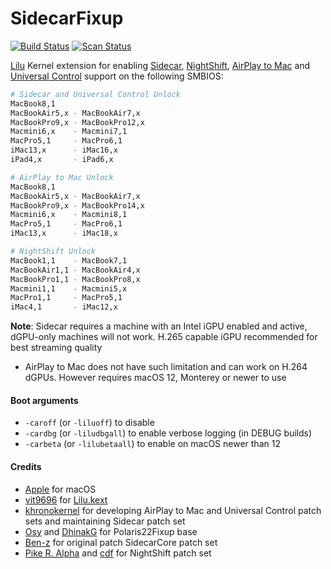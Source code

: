 SidecarFixup
==============

[![Build Status](https://github.com/acidanthera/SidecarFixup/workflows/CI/badge.svg?branch=master)](https://github.com/acidanthera/SidecarFixup/actions) [![Scan Status](https://scan.coverity.com/projects/23155/badge.svg?flat=1)](https://scan.coverity.com/projects/23155)

[Lilu](https://github.com/acidanthera/Lilu) Kernel extension for enabling [Sidecar](https://support.apple.com/en-ca/HT210380), [NightShift](https://support.apple.com/guide/mac-help/use-night-shift-mchl97bc676d/mac), [AirPlay to Mac](https://www.apple.com/macos/monterey-preview/) and [Universal Control](https://www.apple.com/macos/monterey-preview/) support on the following SMBIOS:

```sh
# Sidecar and Universal Control Unlock
MacBook8,1
MacBookAir5,x - MacBookAir7,x
MacBookPro9,x - MacBookPro12,x
Macmini6,x    - Macmini7,1
MacPro5,1     - MacPro6,1
iMac13,x      - iMac16,x
iPad4,x       - iPad6,x

# AirPlay to Mac Unlock
MacBook8,1
MacBookAir5,x - MacBookAir7,x
MacBookPro9,x - MacBookPro14,x
Macmini6,x    - Macmini8,1
MacPro5,1     - MacPro6,1
iMac13,x      - iMac18,x

# NightShift Unlock
MacBook1,1    - MacBook7,1
MacBookAir1,1 - MacBookAir4,x
MacBookPro1,1 - MacBookPro8,x
Macmini1,1    - Macmini5,x
MacPro1,1     - MacPro5,1
iMac4,1       - iMac12,x
```

**Note**: Sidecar requires a machine with an Intel iGPU enabled and active, dGPU-only machines will not work. H.265 capable iGPU recommended for best streaming quality

* AirPlay to Mac does not have such limitation and can work on H.264 dGPUs. However requires macOS 12, Monterey or newer to use

#### Boot arguments

- `-caroff` (or `-liluoff`) to disable
- `-cardbg` (or `-liludbgall`) to enable verbose logging (in DEBUG builds)
- `-carbeta` (or `-lilubetaall`) to enable on macOS newer than 12

#### Credits

- [Apple](https://www.apple.com) for macOS  
- [vit9696](https://github.com/vit9696) for [Lilu.kext](https://github.com/vit9696/Lilu)
- [khronokernel](https://github.com/khronokernel) for developing AirPlay to Mac and Universal Control patch sets and maintaining Sidecar patch set
- [Osy](https://github.com/Osy/Polaris22Fixup/) and [DhinakG](https://github.com/dhinakg/Polaris22Fixup/) for Polaris22Fixup base
- [Ben-z](https://github.com/ben-z/free-sidecar) for original patch SidecarCore patch set
- [Pike R. Alpha](https://pikeralpha.wordpress.com/2017/01/30/4398/) and [cdf](https://github.com/cdf/NightShiftEnabler) for NightShift patch set
